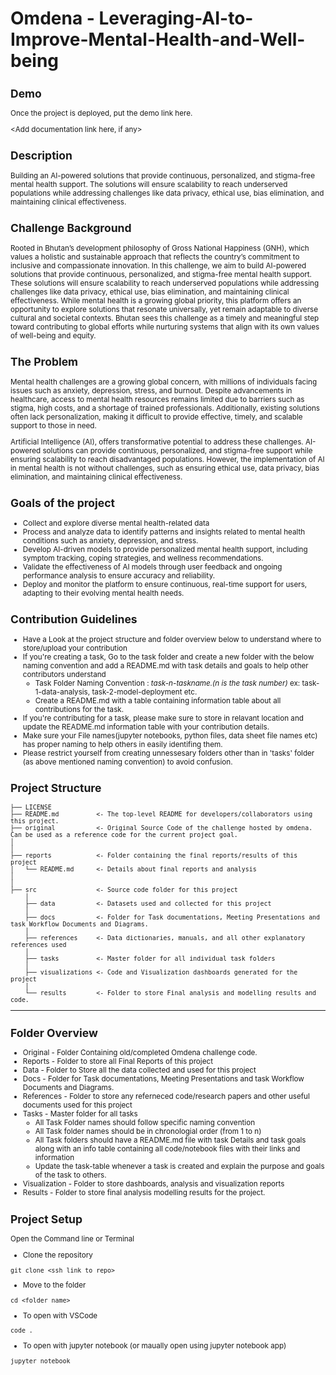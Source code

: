 # Omdena - Leveraging-AI-to-Improve-Mental-Health-and-Well-being

<Small summary of the project>

## Demo

Once the project is deployed, put the demo link here.

<Add documentation link here, if any>

## Description

Building an AI-powered solutions that provide continuous, personalized, and stigma-free mental health support. The solutions will ensure scalability to reach underserved populations while addressing challenges like data privacy, ethical use, bias elimination, and maintaining clinical effectiveness.

## Challenge Background

Rooted in Bhutan’s development philosophy of Gross National Happiness (GNH), which values a holistic and sustainable approach that reflects the country’s commitment to inclusive and compassionate innovation. In this challenge, we aim to build AI-powered solutions that provide continuous, personalized, and stigma-free mental health support. These solutions will ensure scalability to reach underserved populations while addressing challenges like data privacy, ethical use, bias elimination, and maintaining clinical effectiveness. While mental health is a growing global priority, this platform offers an opportunity to explore solutions that resonate universally, yet remain adaptable to diverse cultural and societal contexts. Bhutan sees this challenge as a timely and meaningful step toward contributing to global efforts while nurturing systems that align with its own values of well-being and equity.

## The Problem

Mental health challenges are a growing global concern, with millions of individuals facing issues such as anxiety, depression, stress, and burnout. Despite advancements in healthcare, access to mental health resources remains limited due to barriers such as stigma, high costs, and a shortage of trained professionals. Additionally, existing solutions often lack personalization, making it difficult to provide effective, timely, and scalable support to those in need. 

Artificial Intelligence (AI), offers transformative potential to address these challenges. AI-powered solutions can provide continuous, personalized, and stigma-free support while ensuring scalability to reach disadvantaged populations. However, the implementation of AI in mental health is not without challenges, such as ensuring ethical use, data privacy, bias elimination, and maintaining clinical effectiveness.

## Goals of the project

- Collect and explore diverse mental health-related data
- Process and analyze data to identify patterns and insights related to mental health conditions such as anxiety, depression, and stress.
- Develop AI-driven models to provide personalized mental health support, including symptom tracking, coping strategies, and wellness recommendations.
- Validate the effectiveness of AI models through user feedback and ongoing performance analysis to ensure accuracy and reliability.
- Deploy and monitor the platform to ensure continuous, real-time support for users, adapting to their evolving mental health needs.

## Contribution Guidelines

- Have a Look at the project structure and folder overview below to understand where to store/upload your contribution
- If you're creating a task, Go to the task folder and create a new folder with the below naming convention and add a README.md with task details and goals to help other contributors understand
    - Task Folder Naming Convention : *task-n-taskname.(n is the task number)* ex: task-1-data-analysis, task-2-model-deployment etc.
    - Create a README.md with a table containing information table about all contributions for the task.
- If you're contributing for a task, please make sure to store in relavant location and update the README.md information table with your contribution details.
- Make sure your File names(jupyter notebooks, python files, data sheet file names etc) has proper naming to help others in easily identifing them.
- Please restrict yourself from creating unnessesary folders other than in 'tasks' folder (as above mentioned naming convention) to avoid confusion.

## Project Structure

```
├── LICENSE
├── README.md          <- The top-level README for developers/collaborators using this project.
├── original           <- Original Source Code of the challenge hosted by omdena. Can be used as a reference code for the current project goal.
│
│
├── reports            <- Folder containing the final reports/results of this project
│   └── README.md      <- Details about final reports and analysis
│
│
├── src                <- Source code folder for this project
    │
    ├── data           <- Datasets used and collected for this project
    │
    ├── docs           <- Folder for Task documentations, Meeting Presentations and task Workflow Documents and Diagrams.
    │
    ├── references     <- Data dictionaries, manuals, and all other explanatory references used
    │
    ├── tasks          <- Master folder for all individual task folders
    │
    ├── visualizations <- Code and Visualization dashboards generated for the project
    │
    └── results        <- Folder to store Final analysis and modelling results and code.

```

---

## Folder Overview

- Original - Folder Containing old/completed Omdena challenge code.
- Reports - Folder to store all Final Reports of this project
- Data - Folder to Store all the data collected and used for this project
- Docs - Folder for Task documentations, Meeting Presentations and task Workflow Documents and Diagrams.
- References - Folder to store any referneced code/research papers and other useful documents used for this project
- Tasks - Master folder for all tasks
    - All Task Folder names should follow specific naming convention
    - All Task folder names should be in chronologial order (from 1 to n)
    - All Task folders should have a README.md file with task Details and task goals along with an info table containing all code/notebook files with their links and information
    - Update the task-table whenever a task is created and explain the purpose and goals of the task to others.
- Visualization - Folder to store dashboards, analysis and visualization reports
- Results - Folder to store final analysis modelling results for the project.

## Project Setup

<Add the project setup steps here. You can add more or less than the suggested ones.>

Open the Command line or Terminal

- Clone the repository

```
git clone <ssh link to repo>

```

- Move to the folder

```
cd <folder name>

```

- To open with VSCode

```
code .

```

- To open with jupyter notebook (or maually open using jupyter notebook app)

```
jupyter notebook

```
